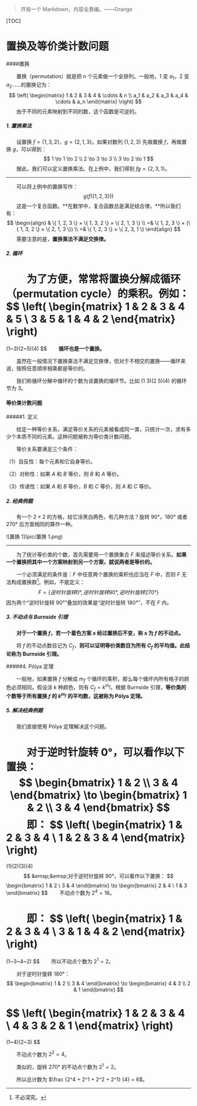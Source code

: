>   开局一个 Markdown，内容全靠编。——Orange

[TOC]

# 置换及等价类计数问题

####置换

&emsp;&emsp;置换（permutation）就是把 $n$ 个元素做一个全排列。一般地，$1$ 变 $a_1$，$2$ 变 $a_2$……的置换记为：
$$
\left( 
\begin{matrix}
1 & 2 & 3 & 4 & \cdots & n
\\
a_1 & a_2 & a_3 & a_4 & \cdots & a_n
\end{matrix}
\right)
$$
&emsp;&emsp;由于不同的元素映射到不同的数，这个函数是可逆的。

##### 1. 置换乘法

&emsp;&emsp;设置换 $f = \{ 1, 3, 2 \}$，$g = \{ 2, 1, 3 \}$。如果对数列 $(1, 2, 3)$ 先做置换 $f$，再做置换 $g$，可以得到：
$$
1 \to 1 \to 2
\\
2 \to 3 \to 3
\\
3 \to 2 \to 1
$$
&emsp;&emsp;据此，我们可以定义置换乘法。在上例中，我们得到 $fg = \{ 2, 3, 1 \}$。

------

&emsp;&emsp;可以将上例中的置换写作：
$$
g(f(\{ 1, 2, 3 \}))
$$
&emsp;&emsp;这是一个复合函数。**在数学中，复合函数总是满足结合律。**所以我们有：
$$
\begin{align}
& \{ 1, 2, 3 \} × \{ 1, 3, 2 \} × \{ 2, 1, 3 \}
\\
=& \{ 1, 2, 3 \} × (\{ 1, 3, 2 \} × \{ 2, 1, 3 \})
\\
=& \{ 1, 2, 3 \} × \{ 2, 3, 1 \}
\end{align}
$$
&emsp;&emsp;需要注意的是，**置换乘法不满足交换律。**

##### 2. 循环

&emsp;&emsp;为了方便，常常将置换分解成循环（permutation cycle）的乘积。例如：
$$
\left(
\begin{matrix}
1 & 2 & 3 & 4 & 5
\\
3 & 5 & 1 & 4 & 2
\end{matrix}
\right)
=
(1~3)(2~5)(4)
$$
&emsp;&emsp;**循环也是一个置换。**

&emsp;&emsp;虽然在一般情况下置换乘法不满足交换律，但对于不相交的置换——循环来说，按照任意顺序相乘都是等价的。

&emsp;&emsp;我们称循环分解中循环的个数为该置换的循环节。比如 $(1~3)(2~5)(4)$ 的循环节为 $3$。

#### 等价类计数问题

#####1. 定义

&emsp;&emsp;给定一种等价关系，满足等价关系的元素被看成同一类，只统计一次，求有多少个本质不同的元素。这种问题被称为等价类计数问题。

&emsp;&emsp;等价关系要满足三个条件：

（1）自反性：每个元素和它自身等价。

（2）对称性：如果 $A$ 和 $B$ 等价，则 $B$ 和 $A$ 等价。

（3）传递性：如果 $A$ 和 $B$ 等价，$B$ 和 $C$ 等价，则 $A$ 和 $C$ 等价。

##### 2. 经典例题

&emsp;&emsp;有一个 $2 × 2$ 的方格，给它涂黑白两色，有几种方法？旋转 90°，180° 或者 270° 后方案相同的算作一种。

![置换 1](pic/置换 1.png)

------

&emsp;&emsp;为了统计等价类的个数，首先需要用一个置换集合 $F$ 来描述等价关系。**如果一个置换把其中一个方案映射到另一个方案，就说两者是等价的。**

&emsp;&emsp;一个必须满足的条件是：$F$ 中任意两个置换的乘积也应当在 $F$ 中，否则 $F$ 无法构成置换群[^置换群]。例如，不能定义：
$$
F = \{ 逆时针旋转 0°, 逆时针旋转 90°, 逆时针旋转 270° \}
$$
因为两个“逆时针旋转 90°”叠加的效果是“逆时针旋转 180°”，不在 $F$ 内。

[^置换群]: 不必深究。 

##### 3. 不动点与 Burnside 引理

&emsp;&emsp;**对于一个置换 $f$，若一个着色方案 $s$ 经过置换后不变，称 $s$ 为 $f$ 的不动点。**

&emsp;&emsp;将 $f$ 的不动点数目记为 $C_f$，**则可以证明等价类数目为所有 $C_f$ 的平均值。此结论称为 Burnside 引理。**

#####4. Pólya 定理

&emsp;&emsp;一般地，如果置换 $f$ 分解成 $m_f$ 个循环的乘积，那么每个循环内所有格子的颜色必须相同。假设涂 $k$ 种颜色，则有 $C_f = k^{m_f}$。根据 Burnside 引理，**等价类的个数等于所有置换 $f$ 的 $k^{m_f}$ 的平均数，这被称为 Pólya 定理。**

##### 5. 解决经典例题

&emsp;&emsp;我们直接使用 Pólya 定理解决这个问题。

&emsp;&emsp;对于逆时针旋转 0°，可以看作以下置换：
$$
\begin{bmatrix}
1 & 2
\\
3 & 4
\end{bmatrix}
\to
\begin{bmatrix}
1 & 2
\\
3 & 4
\end{bmatrix}
$$
&emsp;&emsp;即：
$$
\left(
\begin{matrix}
1 & 2 & 3 & 4
\\
1 & 2 & 3 & 4
\end{matrix}
\right)
=
(1)(2)(3)(4)
$$
&emsp;&emsp;对于逆时针旋转 90°，可以看作以下置换：
$$
\begin{bmatrix}
1 & 2
\\
3 & 4
\end{bmatrix}
\to
\begin{bmatrix}
2 & 4
\\
1 & 3
\end{bmatrix}
$$
&emsp;&emsp;不动点个数为 $2^4 = 16$。

&emsp;&emsp;即：
$$
\left(
\begin{matrix}
1 & 2 & 3 & 4
\\
3 & 1 & 4 & 2
\end{matrix}
\right)
=
(1~3~4~2)
$$
&emsp;&emsp;所以不动点个数为 $2^1 = 2$。

&emsp;&emsp;对于逆时针旋转 180°：
$$
\begin{bmatrix}
1 & 2
\\
3 & 4
\end{bmatrix}
\to
\begin{bmatrix}
4 & 3
\\
2 & 1
\end{bmatrix}
$$

$$
\left(
\begin{matrix}
1 & 2 & 3 & 4
\\
4 & 3 & 2 & 1
\end{matrix}
\right)
=
(1~4)(2~3)
$$

&emsp;&emsp;不动点个数为 $2^2 = 4$。

&emsp;&emsp;类似的，旋转 270° 的不动点个数为 $2^1 = 2$。

&emsp;&emsp;所以总计数为 $\frac {2^4 + 2^1 + 2^2 + 2^1} {4} = 6$。